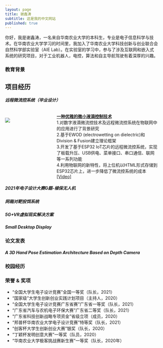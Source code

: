 ```yaml
---
layout: page
title: 谢鑫涛
subtitle: 这是我的中文网站
published: true
---
```


你好，我是谢鑫涛，一名来自华南农业大学的本科生，专业是电子信息科学与技术。在华南农业大学学习的时间里，我加入了华南农业大学科技创新与创业联合会自然科学部实验室（AIE Lab）。在实验室的学习中，参与了涉及互联网和嵌入式系统的研究项目，对于工业机器人，电控，算法和自主导航驾驶有着深厚的兴趣。


### 教育背景

## 项目经历

##### 远程微流控系统（毕业设计）
<div class="container" style="width: 100%; padding-top: 10px">
    <div style="float: left; width:150px; padding-top: 15px" vertical-align='middle'>
        <img src="https://bestxxt.github.io/img/微流控.png"/>
    </div>
    <div style="margin-left:170px">
        <a href="https://bestxxt.github.io/Microfluidic_System.md"><b>一种优雅的微小液滴控制技术</b></a><br>
        1.对数字液滴微流控技术及远程微流控系统在物联网中的应用进行了背景研究 <br>  
        2.基于EWOD (electrowetting on dielectric)和Division & Fusion建立理论框架<br>
        3.开发了基于ESP32 IoT芯片的远程微流控系统，实现了板载升压、USB供电、菜单接口、串口通信、联网等一系列功能<br> 
        4.利用物联网的新特性，将上位机以HTML形式存储到ESP32芯片上，进一步降低了微流控系统的成本<br>
        <a href="https://youtube.com/shorts/weA5z-Vz9aQ">[Video]</a>
    </div>
</div>

##### 2021年电子设计大赛G题-植保无人机

##### 网箱对靶投饵系统

##### 5G+VR虚拟现实解决方案

##### Small Desktop Display

### 论文发表

##### A 3D Hand Pose Estimation Architecture Based on Depth Camera 

### 校园经历

### 荣誉 & 奖项

- “全国大学生电子设计竞赛”全国一等奖（队长，2021）
- “国家级”大学生创新创业实践计划项目（主持人，2020）
- “全国大学生电子设计竞赛广东省赛”广东省一等奖（队长，2021）
- “广东省汽车与农机电子环保大赛”广东省二等奖（队长，2021）
- “广东省科技创新战略专项资金”省级立项（成员，2020）
- “邦普杯华南农业大学电子设计竞赛”特等奖（队长，2021）
- “创客杯大学生创新创业大赛”银奖（队长，2020）
- “丁颖杯发明创意大赛”一等奖（队员，2020）
- “华南农业大学极客挑战赛新生赛”一等奖（队长，2020年）